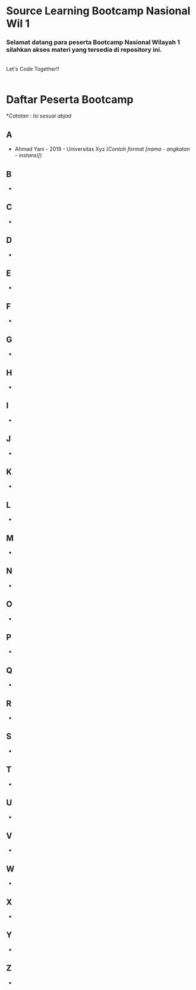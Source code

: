 # Source Learning Bootcamp Nasional Wil 1

### Selamat datang para peserta Bootcamp Nasional Wilayah 1 silahkan akses materi yang tersedia di repository ini.

<br>
Let's Code Together!!
<br>
<br>

# Daftar Peserta Bootcamp

\*_Catatan : Isi sesuai abjad_

## A

- Ahmad Yani - 2019 - Universitas Xyz _(Contoh format [nama - angkatan - instansi])_

## B

-

## C

-

## D

-

## E

-

## F

-

## G

-

## H

-

## I

-

## J

-

## K

-

## L

-

## M

-

## N

-

## O

-

## P

-

## Q

-

## R

-

## S

-

## T

-

## U

-

## V

-

## W

-

## X

-

## Y

-

## Z

-
